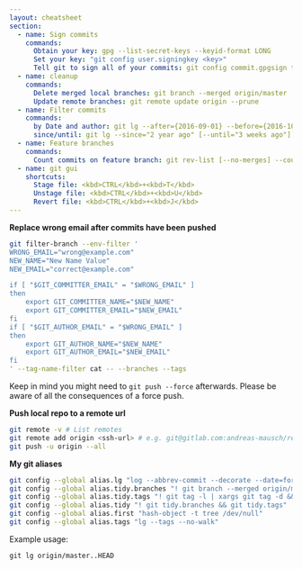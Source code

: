 ```yaml
---
layout: cheatsheet
section:
  - name: Sign commits
    commands:
      Obtain your key: gpg --list-secret-keys --keyid-format LONG
      Set your key: "git config user.signingkey <key>"
      Tell git to sign all of your commits: git config commit.gpgsign true
  - name: cleanup
    commands:
      Delete merged local branches: git branch --merged origin/master | grep -v \* | xargs git branch -D
      Update remote branches: git remote update origin --prune
  - name: Filter commits
    commands:
      by Date and author: git lg --after={2016-09-01} --before={2016-10-01} --author="Andreas Mausch"
      since/until: git lg --since="2 year ago" [--until="3 weeks ago"]
  - name: Feature branches
    commands:
      Count commits on feature branch: git rev-list [--no-merges] --count origin/master..HEAD
  - name: git gui
    shortcuts:
      Stage file: <kbd>CTRL</kbd>+<kbd>T</kbd>
      Unstage file: <kbd>CTRL</kbd>+<kbd>U</kbd>
      Revert file: <kbd>CTRL</kbd>+<kbd>J</kbd>
---
```


**Replace wrong email after commits have been pushed**

```bash
git filter-branch --env-filter '
WRONG_EMAIL="wrong@example.com"
NEW_NAME="New Name Value"
NEW_EMAIL="correct@example.com"

if [ "$GIT_COMMITTER_EMAIL" = "$WRONG_EMAIL" ]
then
    export GIT_COMMITTER_NAME="$NEW_NAME"
    export GIT_COMMITTER_EMAIL="$NEW_EMAIL"
fi
if [ "$GIT_AUTHOR_EMAIL" = "$WRONG_EMAIL" ]
then
    export GIT_AUTHOR_NAME="$NEW_NAME"
    export GIT_AUTHOR_EMAIL="$NEW_EMAIL"
fi
' --tag-name-filter cat -- --branches --tags
```

Keep in mind you might need to `git push --force` afterwards.
Please be aware of all the consequences of a force push.

**Push local repo to a remote url**

```bash
git remote -v # List remotes
git remote add origin <ssh-url> # e.g. git@gitlab.com:andreas-mausch/repo.git
git push -u origin --all
```

**My git aliases**

```bash
git config --global alias.lg "log --abbrev-commit --decorate --date=format:'%Y-%m-%d %H:%M:%S' --format=format:'%C(blue)%h%C(reset) %C(dim white)%ad%C(reset) %C(green)%<(8,trunc)%an%C(reset)%C(yellow)%d%C(reset) %C(white)%s%C(reset)'"
git config --global alias.tidy.branches "! git branch --merged origin/master | grep -v \* | xargs --no-run-if-empty git branch -D && git remote update origin --prune"
git config --global alias.tidy.tags "! git tag -l | xargs git tag -d && git fetch --tags"
git config --global alias.tidy "! git tidy.branches && git tidy.tags"
git config --global alias.first "hash-object -t tree /dev/null"
git config --global alias.tags "lg --tags --no-walk"
```

Example usage:

```
git lg origin/master..HEAD
```
